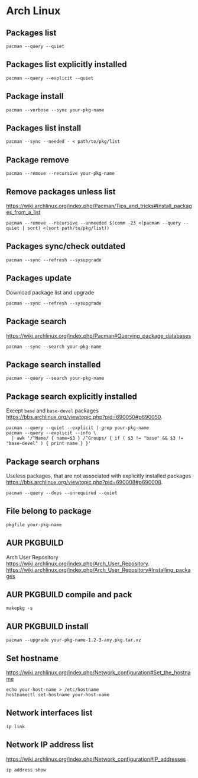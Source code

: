 # Arch Linux

## Packages list

    pacman --query --quiet

## Packages list explicitly installed

    pacman --query --explicit --quiet

## Package install

    pacman --verbose --sync your-pkg-name

## Packages list install

    pacman --sync --needed - < path/to/pkg/list

## Package remove

    pacman --remove --recursive your-pkg-name

## Remove packages unless list

<https://wiki.archlinux.org/index.php/Pacman/Tips_and_tricks#Install_packages_from_a_list>

    pacman --remove --recursive --unneeded $(comm -23 <(pacman --query --quiet | sort) <(sort path/to/pkg/list))

## Packages sync/check outdated

    pacman --sync --refresh --sysupgrade

## Packages update

Download package list and upgrade

    pacman --sync --refresh --sysupgrade

## Package search

<https://wiki.archlinux.org/index.php/Pacman#Querying_package_databases>

    pacman --sync --search your-pkg-name

## Package search installed

    pacman --query --search your-pkg-name

## Package search explicitly installed

Except `base` and `base-devel` packages
<https://bbs.archlinux.org/viewtopic.php?pid=690050#p690050>.

    pacman --query --quiet --explicit | grep your-pkg-name
    pacman --query --explicit --info \
      | awk '/^Name/ { name=$3 } /^Groups/ { if ( $3 != "base" && $3 != "base-devel" ) { print name } }'

## Package search orphans

Useless packages, that are not associated with explicitly installed packages
<https://bbs.archlinux.org/viewtopic.php?pid=690008#p690008>.

    pacman --query --deps --unrequired --quiet

## File belong to package

    pkgfile your-pkg-name

## AUR PKGBUILD

Arch User Repository <https://wiki.archlinux.org/index.php/Arch_User_Repository>.  
<https://wiki.archlinux.org/index.php/Arch_User_Repository#Installing_packages>

## AUR PKGBUILD compile and pack

    makepkg -s

## AUR PKGBUILD install

    pacman --upgrade your-pkg-name-1.2-3-any.pkg.tar.xz

## Set hostname

<https://wiki.archlinux.org/index.php/Network_configuration#Set_the_hostname>

    echo your-host-name > /etc/hostname
    hostnamectl set-hostname your-host-name

## Network interfaces list

    ip link

## Network IP address list

<https://wiki.archlinux.org/index.php/Network_configuration#IP_addresses>

    ip address show
